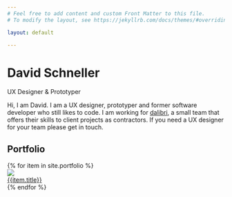 ```yaml
---
# Feel free to add content and custom Front Matter to this file.
# To modify the layout, see https://jekyllrb.com/docs/themes/#overriding-theme-defaults

layout: default

---
```


# David Schneller
<p class="tagline">UX Designer & Prototyper</p>

Hi, I am David. I am a UX designer, prototyper and former software developer who still likes to code. I am working for [dalibri](http://dalibri.com), a small team that offers their skills to client projects as contractors. If you need a UX designer for your team please get in touch.

## Portfolio

<div class="portfolio-list">
{% for item in site.portfolio %}

<div class="portfolio-teaser">
<a href="{{item.url}}">
    <img src="{{ item.image }}">
    <div>
        <span class="title">{{item.title}}</span>
    </div>

</a>
</div>
{% endfor %}
</div>